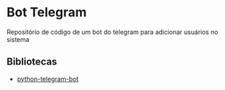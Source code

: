 

# Bot Telegram

Repositório de código de um bot do telegram para adicionar usuários no sistema

## Bibliotecas

- [python-telegram-bot](https://github.com/python-telegram-bot/python-telegram-bot)